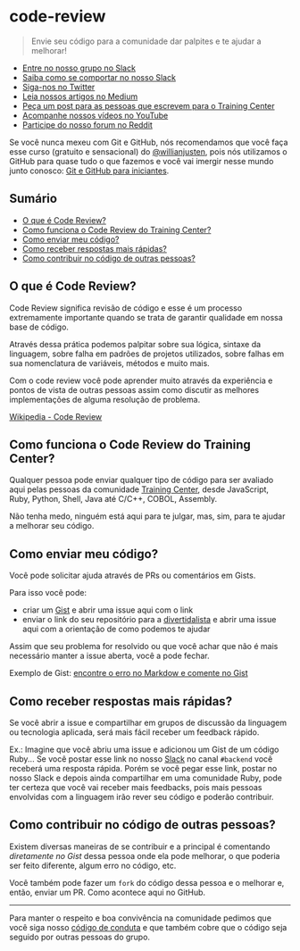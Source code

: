 # code-review

> Envie seu código para a comunidade dar palpites e te ajudar a melhorar!

<ul>
  <li><a href="https://ctgroups.herokuapp.com/" target="_blank" title="Entre no nosso grupo no Slack">Entre no nosso grupo no Slack</a></li>
  <li><a href="https://medium.com/trainingcenter/como-se-comportar-no-slack-do-training-center-a3715fb7c00f" target="_blank" title="Saiba como se comportar no nosso Slack">Saiba como se comportar no nosso Slack</a></li>
  <li><a href="https://twitter.com/trainingcentr" target="_blank" title="Siga-nos no Twitter">Siga-nos no Twitter</a></li>
  <li><a href="https://medium.com/trainingcenter" target="_blank" title="Leia nossos artigos no Medium">Leia nossos artigos no Medium</a></li>
  <li><a href="https://bitly.com/quero-post-no-training-center" target="_blank" title="Peça um post para as pessoas que escrevem para o Training Center">Peça um post para as pessoas que escrevem para o Training Center</a></li>
  <li><a href="https://www.youtube.com/c/TrainingCenterChannel" target="_blank" title="Acompanhe nossos vídeos no YouTube">Acompanhe nossos vídeos no YouTube</a></li>
  <li><a href="https://www.reddit.com/r/trainingcentr/" target="_blank" title="Participe do nosso forum no Reddit">Participe do nosso forum no Reddit</a></li>
</ul>

Se você nunca mexeu com Git e GitHub, nós recomendamos que você faça esse curso (gratuito e sensacional) do [@willianjusten](https://github.com/willianjusten), pois nós utilizamos o GitHub para quase tudo o que fazemos e você vai imergir nesse mundo junto conosco: [Git e GitHub para iniciantes](https://www.udemy.com/git-e-github-para-iniciantes/).

## Sumário

- [O que é Code Review?](#o-que-é-code-review)
- [Como funciona o Code Review do Training Center?](#como-funciona-o-code-review-do-training-center)
- [Como enviar meu código?](#como-enviar-meu-código)
- [Como receber respostas mais rápidas?](#como-receber-respostas-mais-rápidas)
- [Como contribuir no código de outras pessoas?](#como-contribuir-no-código-de-outras-pessoas)

## O que é Code Review?

Code Review significa revisão de código e esse é um processo extremamente importante quando se trata de garantir qualidade em nossa base de código.

Através dessa prática podemos palpitar sobre sua lógica, sintaxe da linguagem, sobre falha em padrões de projetos utilizados, sobre falhas em sua nomenclatura de variáveis, métodos e muito mais.

Com o code review você pode aprender muito através da experiência e pontos de vista de outras pessoas assim como discutir as melhores implementações de alguma resolução de problema.

[Wikipedia - Code Review](https://en.wikipedia.org/wiki/Code_review)

## Como funciona o Code Review do Training Center?

Qualquer pessoa pode enviar qualquer tipo de código para ser avaliado aqui pelas pessoas da comunidade [Training Center](https://trainingcenter.io), desde JavaScript, Ruby, Python, Shell, Java até C/C++, COBOL, Assembly.

Não tenha medo, ninguém está aqui para te julgar, mas, sim, para te ajudar a melhorar seu código.

## Como enviar meu código?

Você pode solicitar ajuda através de PRs ou comentários em Gists.

Para isso você pode:

* criar um [Gist](https://gist.github.com/) e abrir uma issue aqui com o link
* enviar o link do seu repositório para a [divertidalista](https://github.com/training-center/divertidalista/) e abrir uma issue aqui com a orientação de como podemos te ajudar

Assim que seu problema for resolvido ou que você achar que não é mais necessário manter a issue aberta, você a pode fechar.

Exemplo de Gist: [encontre o erro no Markdow e comente no Gist](https://gist.github.com/woliveiras/5af75249afce84106410592820faf8da)

## Como receber respostas mais rápidas?

Se você abrir a issue e compartilhar em grupos de discussão da linguagem ou tecnologia aplicada, será mais fácil receber um feedback rápido.

Ex.: Imagine que você abriu uma issue e adicionou um Gist de um código Ruby... Se você postar esse link no nosso [Slack](https://github.com/training-center/slack) no canal `#backend` você receberá uma resposta rápida. Porém se você pegar esse link, postar no nosso Slack e depois ainda compartilhar em uma comunidade Ruby, pode ter certeza que você vai receber mais feedbacks, pois mais pessoas envolvidas com a linguagem irão rever seu código e poderão contribuir.

## Como contribuir no código de outras pessoas?

Existem diversas maneiras de se contribuir e a principal é comentando *diretamente no Gist* dessa pessoa onde ela pode melhorar, o que poderia ser feito diferente, algum erro no código, etc.

Você também pode fazer um `fork` do código dessa pessoa e o melhorar e, então, enviar um PR. Como acontece aqui no GitHub.

----

Para manter o respeito e boa convivência na comunidade pedimos que você siga nosso [código de conduta](https://github.com/training-center/sobre/blob/master/CONDUCT.md) e que também cobre que o código seja seguido por outras pessoas do grupo.
